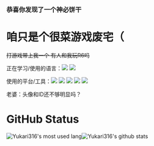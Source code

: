 ### 恭喜你发现了一个神必饼干
# 咱只是个很菜游戏废宅（

~~打游戏带上我一个 有人和我玩R6吗~~

正在学习/使用的语言：[![](https://img.shields.io/badge/c%23%20-%23239120.svg?&style=flat-square&logo=c-sharp&logoColor=white)](https://docs.microsoft.com/en-us/dotnet/csharp/) [![](https://img.shields.io/badge/Go-blue.svg?&style=flat-square&logo=go&logoColor=white)](https://golang.org/)

使用的平台/工具：[![](https://img.shields.io/badge/IDE-Visual%20Studio-purple?style=flat-square&logo=visual-studio)](https://visualstudio.microsoft.com/zh-hans/) [![](https://img.shields.io/badge/IDE-Goland-blue?style=flat-square&logo=IntelliJ%20IDEA)](https://code.visualstudio.com/) [![](https://img.shields.io/badge/Tool-Visual%20Studio%20Code-blue?style=flat-square&logo=visual-studio-code)](https://code.visualstudio.com/) [![](https://img.shields.io/badge/Tool-ReSharper-green?style=flat-square&logo=IntelliJ%20IDEA)](https://www.jetbrains.com/resharper/) [![](https://img.shields.io/badge/-Git-f05032?style=flat-square&logo=git&logoColor=white)](https://git-scm.com/)

老婆：头像和ID还不够明显吗？

# GitHub Status

![Yukari316's most used lang](https://github-readme-stats.vercel.app/api/top-langs/?username=Yukari316&layout=compact&theme=tokyonight)![Yukari316's github stats](https://github-readme-stats.vercel.app/api?username=Yukari316&show_icons=true&theme=tokyonight)
